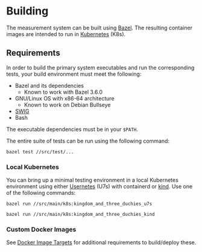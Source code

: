 # Building

The measurement system can be built using [Bazel](https://www.bazel.build/). The
resulting container images are intended to run in
[Kubernetes](https://kubernetes.io/) (K8s).

## Requirements

In order to build the primary system executables and run the corresponding
tests, your build environment must meet the following:

*   Bazel and its dependencies
    *   Known to work with Bazel 3.6.0
*   GNU/Linux OS with x86-64 architecture
    *   Known to work on Debian Bullseye
*   [SWIG](http://swig.org/)
*   Bash

The executable dependencies must be in your `$PATH`.

The entire suite of tests can be run using the following command:

```shell
bazel test //src/test/...
```

### Local Kubernetes

You can bring up a minimal testing environment in a local Kubernetes environment
using either [Usernetes](https://github.com/rootless-containers/usernetes) (U7s)
with containerd or [kind](https://kind.sigs.k8s.io/). Use one of the following
commands:

```shell
bazel run //src/main/k8s:kingdom_and_three_duchies_u7s
```

```shell
bazel run //src/main/k8s:kingdom_and_three_duchies_kind
```

### Custom Docker Images

See [Docker Image Targets](../src/main/docker/README.md) for additional
requirements to build/deploy these.
